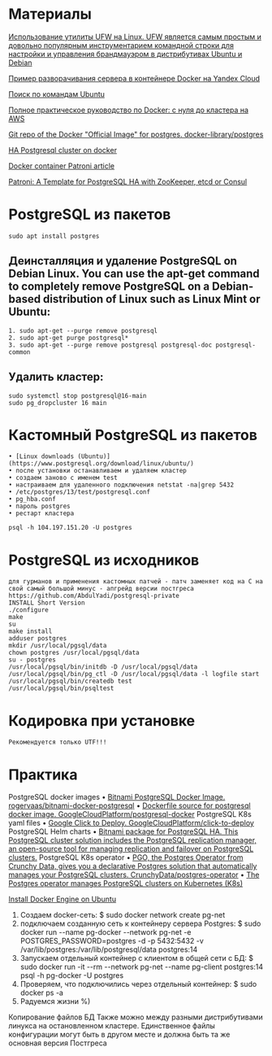 

# Материалы
[Использование утилиты UFW на Linux. UFW является самым простым и довольно популярным инструментарием командной строки для настройки и управления брандмауэром в дистрибутивах Ubuntu и Debian](https://1cloud.ru/help/security/ispolzovanie-utility-ufw-na-inux)

[Пример разворачивания сервера в контейнере Docker на Yandex Cloud](https://green-api.com/docs/sdk/python/pythonWebhookServer/serverDockerOnYandexCloud/)

[Поиск по командам Ubuntu](explainshell.com)

[Полное практическое руководство по Docker: с нуля до кластера на AWS](https://habr.com/ru/articles/310460/)

[Git repo of the Docker "Official Image" for postgres. docker-library/postgres](https://github.com/docker-library/postgres)

[HA Postgresql cluster on docker](https://www.opensourceagenda.com/projects/ha-postgres-docker-stack)

[Docker container Patroni article](https://www.programmersought.com/article/177611139093/)

[Patroni: A Template for PostgreSQL HA with ZooKeeper, etcd or Consul](https://github.com/UKHomeOffice/docker-postgres-patroni-not-tracking/blob/master/patroni/README.rst)


# PostgreSQL из пакетов
    sudo apt install postgres

 ## Деинсталляция и удаление  PostgreSQL on Debian Linux. You can use the apt-get command to completely remove PostgreSQL on a Debian-based distribution of Linux such as Linux Mint or Ubuntu:
    1. sudo apt-get --purge remove postgresql
    2. sudo apt-get purge postgresql*
    3. sudo apt-get --purge remove postgresql postgresql-doc postgresql-common

 ## Удалить кластер:
    sudo systemctl stop postgresql@16-main
    sudo pg_dropcluster 16 main


# Кастомный PostgreSQL из пакетов
    • [Linux downloads (Ubuntu)](https://www.postgresql.org/download/linux/ubuntu/)
    • после установки останавливаем и удаляем кластер
    • создаем заново с именем test
    • настраиваем для удаленного подключения netstat -na|grep 5432
    • /etc/postgres/13/test/postgresql.conf
    • pg_hba.conf
    • пароль postgres
    • рестарт кластера 
    
    psql -h 104.197.151.20 -U postgres

# PostgreSQL из исходников
    для гурманов и применения кастомных патчей - патч заменяет код на С на свой самый большой минус - апгрейд версии постгреса
    https://github.com/AbdulYadi/postgresql-private
    INSTALL Short Version
    ./configure
    make
    su
    make install
    adduser postgres
    mkdir /usr/local/pgsql/data
    chown postgres /usr/local/pgsql/data
    su - postgres
    /usr/local/pgsql/bin/initdb -D /usr/local/pgsql/data
    /usr/local/pgsql/bin/pg_ctl -D /usr/local/pgsql/data -l logfile start
    /usr/local/pgsql/bin/createdb test
    /usr/local/pgsql/bin/psqltest

# Кодировка при установке
    Рекомендуется только UTF!!!

# Практика
  PostgreSQL docker images
    • [Bitnami PostgreSQL Docker Image. rogervaas/bitnami-docker-postgresql](https://github.com/rogervaas/bitnami-docker-postgresql)
    • [Dockerfile source for postgresql docker image. GoogleCloudPlatform/postgresql-docker](https://github.com/GoogleCloudPlatform/postgresql-docker)
  PostgreSQL K8s yaml files
    • [Google Click to Deploy. GoogleCloudPlatform/click-to-deploy](https://github.com/GoogleCloudPlatform/click-to-deploy/tree/master/k8s/postgresql)
  PostgreSQL Helm charts
    • [Bitnami package for PostgreSQL HA. This PostgreSQL cluster solution includes the PostgreSQL replication manager, an open-source tool for managing replication and failover on PostgreSQL clusters.](https://github.com/bitnami/charts/tree/master/bitnami/postgresql-ha)
  PostgreSQL K8s operator
    • [PGO, the Postgres Operator from Crunchy Data, gives you a declarative Postgres solution that automatically manages your PostgreSQL clusters. CrunchyData/postgres-operator](https://github.com/CrunchyData/postgres-operator)
    • [The Postgres operator manages PostgreSQL clusters on Kubernetes (K8s)](https://postgres-operator.readthedocs.io/en/latest/)


 [Install Docker Engine on Ubuntu](https://docs.docker.com/engine/install/ubuntu/)
   1. Создаем docker-сеть:
       $ sudo docker network create pg-net
   2. подключаем созданную сеть к контейнеру сервера Postgres:
       $ sudo docker run --name pg-docker --network pg-net -e POSTGRES_PASSWORD=postgres -d -p 5432:5432 -v /var/lib/postgres:/var/lib/postgresql/data postgres:14
   3. Запускаем отдельный контейнер с клиентом в общей сети с БД:
       $ sudo docker run -it --rm --network pg-net --name pg-client postgres:14 psql -h pg-docker -U postgres
   4. Проверяем, что подключились через отдельный контейнер:
       $ sudo docker ps -a
   5. Радуемся жизни %)

Копирование файлов БД
    Также можно между разными дистрибутивами линукса на остановленном кластере.
    Единственное файлы конфигурации могут быть в другом месте и должна быть та же основная версия Постгреса   
